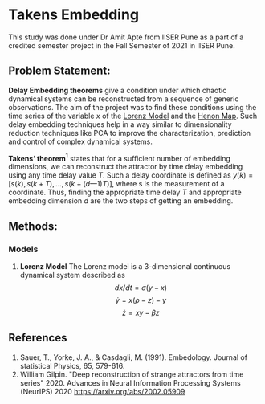 # Takens Embedding
This study was done under Dr Amit Apte from IISER Pune as a part of a credited semester project in the Fall Semester of 2021 in IISER Pune.
## Problem Statement:
**Delay Embedding theorems** give a condition under which chaotic dynamical systems can be reconstructed from a sequence of generic observations. The aim of the project was to find these conditions using the time series of the variable $x$ of the [Lorenz Model](https://en.wikipedia.org/wiki/Lorenz_system) and the [Henon Map](https://en.wikipedia.org/wiki/H%C3%A9non_map). Such delay embedding techniques help in a way similar to dimensionality reduction techniques like PCA to improve the characterization, prediction and control of complex dynamical systems.

**Takens’ theorem**$^1$ states that for a sufficient number of embedding dimensions, we can reconstruct the attractor by time delay embedding using any time delay value $T$. Such a delay coordinate is defined as $y(k)=[s(k),s (k + T), . . . ,s(k +(d —1)T)]$, where s is the measurement of a coordinate. Thus, finding the appropriate time delay $T$ and appropriate embedding dimension $d$ are the two steps of getting an embedding. 
## Methods: 
### Models
1. **Lorenz Model** The Lorenz model is a 3-dimensional continuous dynamical system described as
$$ dx/dt = \sigma(y-x) $$
$$   \dot{y} = x(\rho-z)-y $$
$$   \dot{z} = xy-\beta z $$








## References
1. Sauer, T., Yorke, J. A., & Casdagli, M. (1991). Embedology. Journal of statistical Physics, 65, 579-616.
1. William Gilpin. "Deep reconstruction of strange attractors from time series" 2020. Advances in Neural Information Processing Systems (NeurIPS) 2020 https://arxiv.org/abs/2002.05909
